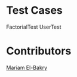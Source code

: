 <h1>Test Cases</h1>
FactorialTest
UserTest

<h1>Contributors</h1>
<a href="[doc:introduction](https://github.com/MariamBakry)" target="_blank">Mariam El-Bakry</a>



